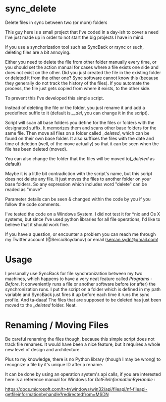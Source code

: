 # sync_delete
Delete files in sync between two (or more) folders 

This guy here is a small project that I've coded in a day-ish to cover a need I've just made up in order to not start the big projects I have in mind. 

If you use a synchorization tool such as SyncBack or rsync or such, deleting files are a bit annoying. 

Either you need to delete the file from other folder manually every time, or you should set the action manual for cases where a file exists one side and does not exist on the other. Did you just created the file in the existing folder or deleted it from the other one? Sync software cannot know this (because they generally do not track the history of the files). If you automate the process, the file just gets copied from where it exists, to the other side.

To prevent this I've developed this simple script. 

Instead of deleting the file or the folder, you just rename it and add a predefined suffix to it (default is *__del*, you can change it in the script).

Script will scan all base folders you define for the files or folders with the designated suffix. It memorizes them and scans other base folders for the same file. Then move all files on a folder called *_deleted*, which can be found on their own base folder. It also suffixes the files with the date and time of deletion (well, of the move actually) so that it can be seen when the file has been deleted (moved). 

You can also change the folder that the files will be moved to(*_deleted* as default)

Maybe it is a little bit contradiction with the script's name, but this script does not delete any file. It just moves the files to another folder on your base folders. So any expression which includes word "delete" can be readed as "move"

Parameter details can be seen & changed within the code by you if you follow the code comments. 

I've tested the code on a Windows System. I did not test it for *nix and Os X systems, but since I've used python libraries for all file operations, I'd like to believe that it should work fine. 

If you have a question, or encounter a problem you can reach me through my Twitter account (@SercioSoydanov) or email (sercan.sydn@gmail.com)

# Usage

I personally use SyncBack for file synchronization between my two machines, which happens to have a very neat feature called *Programs - Before*. It conveniently runs a file or another software before (or after) the synchronization runs. I put the script on a folder which is defined in my path variable and SyncBack just fires it up before each time it runs the sync profile. And ta-daaa! The files that are supposed to be deleted has just been moved to the *_deleted* folder. Neat. 

# Renaming / Moving Files

Be careful renaming the files though, because this simple script does not track file renames. It would have been a nice feature, but it requires a whole new level of design and architecture. 

Plus to my knowledge, there is no Python library (though I may be wrong) to recognize a file by it's unique ID after a rename. 

It can be done by using an operation system's api calls, if you are interested here is a reference manual for Windows for *GetFileInformationByHandle* : 

https://docs.microsoft.com/tr-tr/windows/win32/api/fileapi/nf-fileapi-getfileinformationbyhandle?redirectedfrom=MSDN
